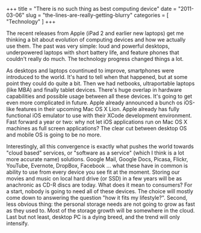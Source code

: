 +++
title = "There is no such thing as best computing device"
date = "2011-03-06"
slug = "the-lines-are-really-getting-blurry"
categories = [ "Technology" ]
+++

The recent releases from Apple (iPad 2 and earlier new laptops) get me thinking a bit about evolution of computing devices and how we actually use them. The past was very simple: loud and powerful desktops, underpowered laptops with short battery life, and feature phones that couldn't really do much. The technology progress changed things a lot.

As desktops and laptops countinued to improve, smartphones were introduced to the world. It's hard to tell when that happened, but at some point they could do quite a bit. Then we had netbooks, ultraportable laptops (like MBA) and finally tablet devices. There's huge overlap in hardware capabilities and possible usage between all these devices. It's going to get even more complicated in future. Apple already announced a bunch os iOS-like features in their upcoming Mac OS X Lion. Apple already has fully functional iOS emulator to use with their XCode development environment. Fast forward a year or two: why not let iOS applications run on Mac OS X machines as full screen applications? The clear cut between desktop OS and mobile OS is going to be no more.

Interestingly, all this convergence is exactly what pushes the world towards "cloud based" services, or "software as a service" (which I think is a lot more accurate name) solutions. Google Mail, Google Docs, Picasa, Flickr, YouTube, Evernote, DropBox, Facebook ... what these have in common is ability to use from every device you see fit at the moment. Storing our movies and music on local hard drive (or SSD) in a few years will be as anachronic as CD-R discs are today. What does it mean to consumers? For a start, nobody is going to need all of these devices. The choice will mostly come down to answering the question "how it fits my lifestyle?". Second, less obvious thing: the personal storage needs are not going to grow as fast as they used to. Most of the storage growth will be somewhere in the cloud. Last but not least, desktop PC is a dying breed, and the trend will only intensify.